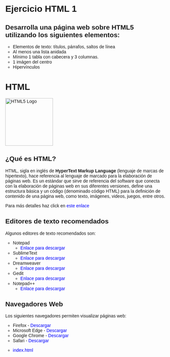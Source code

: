 # Ejercicio HTML 1

## Desarrolla una página web sobre HTML5 utilizando los siguientes elementos:

* Elementos de texto: títulos, párrafos, saltos de línea
* Al menos una lista anidada
* Mínimo 1 tabla con cabecera y 3 columnas.
* 1 imágen del centro
* Hipervínculos

<!DOCTYPE html>
<html lang="es">
<head>
    <meta charset="UTF-8">
    <meta name="viewport" content="width=device-width, initial-scale=1.0">
    <title>HTML</title>
    <style>
        body {
            font-family: Arial, sans-serif;
        }
        h1 {
            font-size: 2em;
        }
        h2 {
            font-size: 1.5em;
        }
        ul {
            list-style-type: circle;
        }
        a {
            color: blue;
            text-decoration: none;
        }
        a:hover {
            text-decoration: underline;
        }
        img {
            width: 150px;
            height: auto;
        }
    </style>
</head>
<body>
    <h1>HTML</h1>
    <img src="https://upload.wikimedia.org/wikipedia/commons/6/61/HTML5_logo_and_wordmark.svg" alt="HTML5 Logo">
    <h2>¿Qué es HTML?</h2>
    <p>
        HTML, sigla en inglés de <strong>HyperText Markup Language</strong> (lenguaje de marcas de hipertexto), 
        hace referencia al lenguaje de marcado para la elaboración de páginas web. 
        Es un estándar que sirve de referencia del software que conecta con la elaboración de páginas web en sus diferentes versiones, 
        define una estructura básica y un código (denominado código HTML) para la definición de contenido de una página web, 
        como texto, imágenes, videos, juegos, entre otros.
    </p>
    <p>
        Para más detalles haz click en <a href="https://es.wikipedia.org/wiki/HTML">este enlace</a>
    </p>
    <h2>Editores de texto recomendados</h2>
    <p>Algunos editores de texto recomendados son:</p>
    <ul>
        <li>Notepad
            <ul>
                <li><a href="https://notepad-plus-plus.org/downloads/">Enlace para descargar</a></li>
            </ul>
        </li>
        <li>SublimeText
            <ul>
                <li><a href="https://www.sublimetext.com/3">Enlace para descargar</a></li>
            </ul>
        </li>
        <li>Dreamweaver
            <ul>
                <li><a href="https://www.adobe.com/products/dreamweaver.html">Enlace para descargar</a></li>
            </ul>
        </li>
        <li>Gedit
            <ul>
                <li><a href="https://wiki.gnome.org/Apps/Gedit">Enlace para descargar</a></li>
            </ul>
        </li>
        <li>Notepad++
            <ul>
                <li><a href="https://notepad-plus-plus.org/downloads/">Enlace para descargar</a></li>
            </ul>
        </li>
    </ul>
    <h2>Navegadores Web</h2>
    <p>Los siguientes navegadores permiten visualizar páginas web:</p>
    <ul>
        <li>Firefox - <a href="https://www.mozilla.org/es-ES/firefox/new/">Descargar</a></li>
        <li>Microsoft Edge - <a href="https://www.microsoft.com/es-es/edge">Descargar</a></li>
        <li>Google Chrome - <a href="https://www.google.com/intl/es/chrome/">Descargar</a></li>
        <li>Safari - <a href="https://www.apple.com/safari/">Descargar</a></li>
    </ul>
</body>
</html>

* [index.html](index.html)

